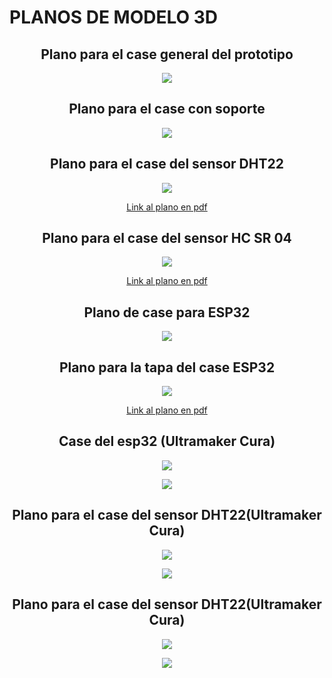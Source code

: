 <h1>PLANOS DE MODELO 3D</h1>
<h2 align="center">Plano para el case general del prototipo</h2>
<p align="center"><img src="../../Imagenes/I_E_8/CASE DEL PROTOTIPO.png"></p>

<h2 align="center"> Plano para el case con soporte</h2>
<p align="center"><img src="../../Imagenes/I_E_8/PROTOTIPO DEL CASE CON SOPORTE.png"></p>


<h2 align="center"> Plano para el case del sensor DHT22</h2>
<p align="center"><img src="../../Imagenes/I_E_8/DHT22.png"></p>
<p align="center"><a href="../../Hardware/Descargables/Plano_DHT22.pdf">Link al plano en pdf</a></p>

<h2 align="center">Plano para el case del sensor HC SR 04</h2>
<p align="center"><img src="../../Imagenes/I_E_8/Ultrasonico.png"></p>
<p align="center"><a href="../../Hardware/Descargables/Plano HC-SR04.pdf">Link al plano en pdf</a></p>

<h2 align="center">Plano de case para ESP32</h2>
<p align="center"><img src="../../Imagenes/I_E_8/Plano_case_esp32.jpeg"></p>


<h2 align="center">Plano para la tapa del case ESP32</h2>
<p align="center"><img src="../../Imagenes/I_E_8/esp32_tapa_case.png"></p>
<p align="center"><a href="../../Hardware/Descargables/TAPA CASE ESP 32.pdf">Link al plano en pdf</a></p>


<h2 align="center">Case del esp32 (Ultramaker Cura)</h2>
<p align="center"><img src="../../Imagenes/I_E_8/caseesp32.png"></p>
<p align="center"><img src="../../Imagenes/I_E_8/tapa.png"></p>

<h2 align="center">Plano para el case del sensor DHT22(Ultramaker Cura)</h2>
<p align="center"><img src="../../Imagenes/I_E_8/case_ultra.png"></p>
<p align="center"><img src="../../Imagenes/I_E_8/case_ultra_tap.png"></p>

<h2 align="center">Plano para el case del sensor DHT22(Ultramaker Cura)</h2>
<p align="center"><img src="../../Imagenes/I_E_8/humeda_reja.png"></p>
<p align="center"><img src="../../Imagenes/I_E_8/humeda_top.png"></p>

